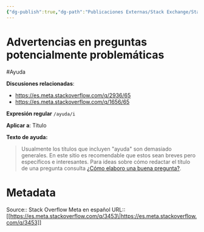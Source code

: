 ```yaml
---
{"dg-publish":true,"dg-path":"Publicaciones Externas/Stack Exchange/Stack Overflow en español/Stack Overflow en español Meta/es.meta.stackoverflow.com-3453.md","permalink":"/publicaciones-externas/stack-exchange/stack-overflow-en-espanol/stack-overflow-en-espanol-meta/es-meta-stackoverflow-com-3453/","title":"Advertencias en preguntas potencialmente problemáticas","hide":true,"noteIcon":"\"0\"","created":"2024-04-03T12:49:10.511-06:00","updated":"2024-04-05T16:44:03.141-06:00"}
---
```


# Advertencias en preguntas potencialmente problemáticas

#Ayuda

**Discusiones relacionadas**: 

- https://es.meta.stackoverflow.com/q/2936/65
- https://es.meta.stackoverflow.com/q/1656/65

**Expresión regular** `/ayuda/i`

**Aplicar a**: Título

**Texto de ayuda:** 

> Usualmente los títulos que incluyen "ayuda" son demasiado generales.
> En este sitio es recomendable que estos sean breves pero específicos e
> interesantes. Para ideas sobre cómo redactar el título de una pregunta
> consulta [¿Cómo elaboro una buena
> pregunta?](https://es.stackoverflow.com/help/how-to-ask).

# Metadata
Source:: Stack Overflow Meta en español
URL:: [[https://es.meta.stackoverflow.com/q/3453\|https://es.meta.stackoverflow.com/q/3453]]

